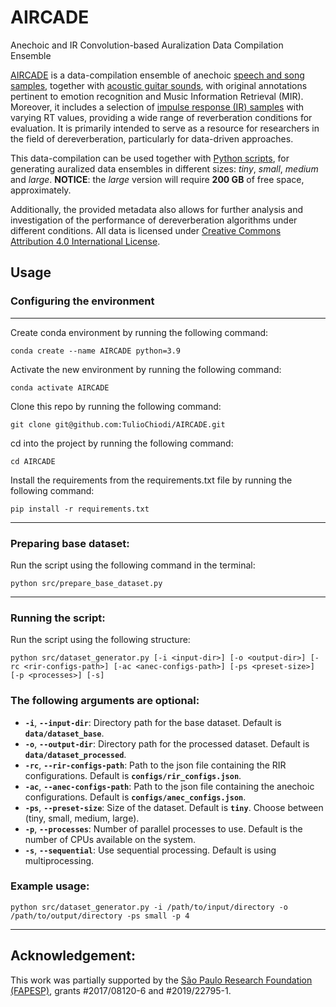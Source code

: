 # AIRCADE
Anechoic and IR Convolution-based Auralization Data Compilation Ensemble

[AIRCADE](https://zenodo.org/record/7818761#.ZDrig3bMJPZ) is a data-compilation ensemble of anechoic [speech and song samples](https://zenodo.org/record/1188976#.ZDrm6HbMJPY), together with [acoustic guitar sounds](https://zenodo.org/record/3371780#.YcCtvmjMJPY), with original annotations pertinent to emotion recognition and Music Information Retrieval (MIR). Moreover, it includes a selection of [impulse response (IR) samples](https://www.openair.hosted.york.ac.uk/) with varying RT values, providing a wide range of reverberation conditions for evaluation. It is primarily intended to serve as a resource for researchers in the field of dereverberation, particularly for data-driven approaches.

This data-compilation can be used together with [Python scripts](https://github.com/TulioChiodi/AIRCADE/tree/main/src), for generating auralized data ensembles in different sizes: *tiny*, *small*, *medium* and *large*.  **NOTICE**: the *large* version will require **200 GB** of free space, approximately.

Additionally, the provided metadata also allows for further analysis and investigation of the performance of dereverberation algorithms under different conditions. All data is licensed under [Creative Commons Attribution 4.0 International License](https://creativecommons.org/licenses/by/4.0/).

## Usage

### Configuring the environment
---
Create conda environment by running the following command:
```shell
conda create --name AIRCADE python=3.9
```
Activate the new environment by running the following command:
```shell
conda activate AIRCADE
```
Clone this repo by running the following command:
```shell
git clone git@github.com:TulioChiodi/AIRCADE.git
```
cd into the project by running the following command:
```shell
cd AIRCADE
```
Install the requirements from the requirements.txt file by running the following command:
```shell
pip install -r requirements.txt
```
---
### Preparing base dataset:
Run the script using the following command in the terminal:
```shell
python src/prepare_base_dataset.py
```
---
### Running the script:
Run the script using the following structure:
```shell
python src/dataset_generator.py [-i <input-dir>] [-o <output-dir>] [-rc <rir-configs-path>] [-ac <anec-configs-path>] [-ps <preset-size>] [-p <processes>] [-s]
```

### The following arguments are optional:

- **`-i`**, **`--input-dir`**: Directory path for the base dataset. Default is **``data/dataset_base``**.
- **`-o`**, **`--output-dir`**: Directory path for the processed dataset. Default is **``data/dataset_processed``**.
- **`-rc`**, **`--rir-configs-path`**: Path to the json file containing the RIR configurations. Default is **``configs/rir_configs.json``**.
- **`-ac`**, **`--anec-configs-path`**: Path to the json file containing the anechoic configurations. Default is **``configs/anec_configs.json``**.
- **`-ps`**, **`--preset-size`**: Size of the dataset. Default is **``tiny``**. Choose between (tiny, small, medium, large).
- **`-p`**, **`--processes`**: Number of parallel processes to use. Default is the number of CPUs available on the system.
- **`-s`**, **`--sequential`**: Use sequential processing. Default is using multiprocessing.

### Example usage:


```shell
python src/dataset_generator.py -i /path/to/input/directory -o /path/to/output/directory -ps small -p 4

```

---
## Acknowledgement:
This work was partially supported by the [São Paulo Research Foundation (FAPESP)](https://fapesp.br/), grants #2017/08120-6 and #2019/22795-1.

